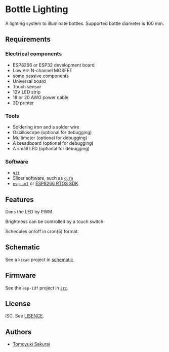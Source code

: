 # Bottle Lighting

A lighting system to illuminate bottles. Supported bottle diameter is 100 mm.

## Requirements

### Electrical components

- ESP8266 or ESP32 development board
- Low `Vth` N-channel MOSFET
- some passive components
- Universal board
- Touch sensor
- 12V LED strip
- 18 or 20 AWG power cable
- 3D printer

### Tools

- Soldering iron and a solder wire
- Oscilloscope (optional for debugging)
- Multimeter (optional for debugging)
- A breadboard (optional for debugging)
- A small LED (optional for debugging)

### Software

- [`git`](https://git-scm.com/)
- Slicer software, such as [`cura`](https://ultimaker.com/software/ultimaker-cura)
- [`esp-idf`](https://github.com/espressif/esp-idf) or [ESP8266 RTOS SDK](https://github.com/espressif/ESP8266_RTOS_SDK)

## Features

Dims the LED by PWM.

Brightness can be controlled by a touch switch.

Schedules on/off in cron(5) format.

## Schematic

See a `kicad` project in [schematic](schematic).

## Firmware

See the `esp-idf` project in [`src`](src).

## License

ISC. See [LISENCE](LISENCE).

## Authors

- [Tomoyuki Sakurai](https://github.com/trombik)
